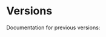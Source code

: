 # Versions

Documentation for previous versions:

<!---
DEVELOPER_NOTE: This file gets updated when the mdbook docs are built.
-->
